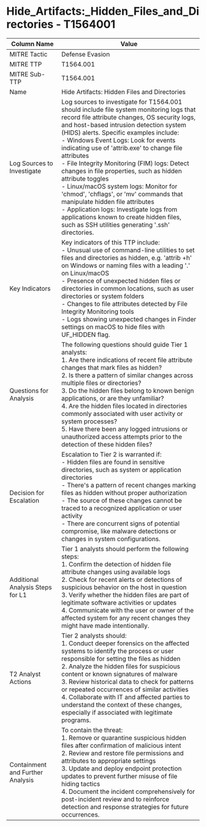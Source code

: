 # Hide_Artifacts:_Hidden_Files_and_Directories - T1564001

| Column Name | Value |
|-------------|-------|
| MITRE Tactic | Defense Evasion |
| MITRE TTP | T1564.001 |
| MITRE Sub-TTP | T1564.001 |
| Name | Hide Artifacts: Hidden Files and Directories |
| Log Sources to Investigate | Log sources to investigate for T1564.001 should include file system monitoring logs that record file attribute changes, OS security logs, and host-based intrusion detection system (HIDS) alerts. Specific examples include:<br>- Windows Event Logs: Look for events indicating use of 'attrib.exe' to change file attributes<br>- File Integrity Monitoring (FIM) logs: Detect changes in file properties, such as hidden attribute toggles<br>- Linux/macOS system logs: Monitor for 'chmod', 'chflags', or 'mv' commands that manipulate hidden file attributes<br>- Application logs: Investigate logs from applications known to create hidden files, such as SSH utilities generating '.ssh' directories. |
| Key Indicators | Key indicators of this TTP include:<br>- Unusual use of command-line utilities to set files and directories as hidden, e.g. 'attrib +h' on Windows or naming files with a leading '.' on Linux/macOS<br>- Presence of unexpected hidden files or directories in common locations, such as user directories or system folders<br>- Changes to file attributes detected by File Integrity Monitoring tools<br>- Logs showing unexpected changes in Finder settings on macOS to hide files with UF_HIDDEN flag. |
| Questions for Analysis | The following questions should guide Tier 1 analysts:<br>1. Are there indications of recent file attribute changes that mark files as hidden?<br>2. Is there a pattern of similar changes across multiple files or directories?<br>3. Do the hidden files belong to known benign applications, or are they unfamiliar?<br>4. Are the hidden files located in directories commonly associated with user activity or system processes?<br>5. Have there been any logged intrusions or unauthorized access attempts prior to the detection of these hidden files? |
| Decision for Escalation | Escalation to Tier 2 is warranted if:<br>- Hidden files are found in sensitive directories, such as system or application directories<br>- There's a pattern of recent changes marking files as hidden without proper authorization<br>- The source of these changes cannot be traced to a recognized application or user activity<br>- There are concurrent signs of potential compromise, like malware detections or changes in system configurations. |
| Additional Analysis Steps for L1 | Tier 1 analysts should perform the following steps:<br>1. Confirm the detection of hidden file attribute changes using available logs<br>2. Check for recent alerts or detections of suspicious behavior on the host in question<br>3. Verify whether the hidden files are part of legitimate software activities or updates<br>4. Communicate with the user or owner of the affected system for any recent changes they might have made intentionally. |
| T2 Analyst Actions | Tier 2 analysts should:<br>1. Conduct deeper forensics on the affected systems to identify the process or user responsible for setting the files as hidden<br>2. Analyze the hidden files for suspicious content or known signatures of malware<br>3. Review historical data to check for patterns or repeated occurrences of similar activities<br>4. Collaborate with IT and affected parties to understand the context of these changes, especially if associated with legitimate programs. |
| Containment and Further Analysis | To contain the threat:<br>1. Remove or quarantine suspicious hidden files after confirmation of malicious intent<br>2. Review and restore file permissions and attributes to appropriate settings<br>3. Update and deploy endpoint protection updates to prevent further misuse of file hiding tactics<br>4. Document the incident comprehensively for post-incident review and to reinforce detection and response strategies for future occurrences. |
